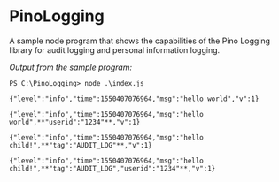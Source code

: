 # PinoLogging
A sample node program that shows the capabilities of the Pino Logging library for audit logging and personal information logging.

*Output from the sample program:*
```
PS C:\PinoLogging> node .\index.js

{"level":"info","time":1550407076964,"msg":"hello world","v":1}

{"level":"info","time":1550407076964,"msg":"hello world",**"userid":"1234"**,"v":1}

{"level":"info","time":1550407076964,"msg":"hello child!",**"tag":"AUDIT_LOG"**,"v":1}

{"level":"info","time":1550407076964,"msg":"hello child!",**"tag":"AUDIT_LOG","userid":"1234"**,"v":1}
```
